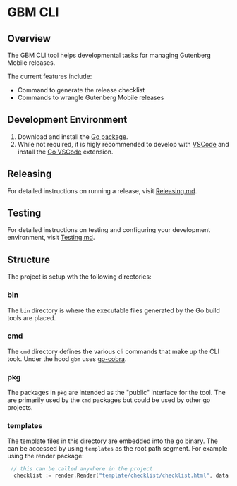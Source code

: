 # GBM CLI

## Overview
The GBM CLI tool helps developmental tasks for managing Gutenberg Mobile releases.

The current features include:
- Command to generate the release checklist
- Commands to wrangle Gutenberg Mobile releases

## Development Environment
1. Download and install the [Go package](https://go.dev/doc/install).
2. While not required, it is higly recommended to develop with [VSCode](https://code.visualstudio.com/) and install the [Go VSCode](https://marketplace.visualstudio.com/items?itemName=golang.go) extension.

## Releasing
For detailed instructions on running a release, visit [Releasing.md](https://github.com/jhnstn/release-toolkit-gutenberg-mobile/blob/cli/update-checklist/cli/Releasing.md).

## Testing
For detailed instructions on testing and configuring your development environment, visit [Testing.md](https://github.com/jhnstn/release-toolkit-gutenberg-mobile/blob/cli/update-checklist/cli/Testing.md).



## Structure
The project is setup wth the following directories:

### bin
The `bin` directory is where the executable files generated by the Go build tools are placed.

### cmd
The `cmd` directory defines the various cli commands that make up the CLI took. Under the hood `gbm` uses [go-cobra](https://github.com/spf13/cobra/tree/main).

### pkg
The packages in `pkg` are intended as the "public" interface for the tool. The are primarily used by the `cmd` packages but could be used by other go projects.

### templates
The template files in this directory are embedded into the go binary. The can be accessed by using `templates` as the root path segment.
For example using the render package:

```go
 // this can be called anywhere in the project
  checklist := render.Render("template/checklist/checklist.html", data, funcs)
 ```
